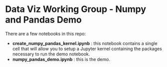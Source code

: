 # Data Viz Working Group - Numpy and Pandas Demo

There are a few notebooks in this repo:

- **create_numpy_pandas_kernel.ipynb** : this notebook contains a single cell that will allow you to setup a Jupyter kernel containing the packages necessary to run the demo notebook.
- **numpy_pandas_demo.ipynb** : this is the demo.
